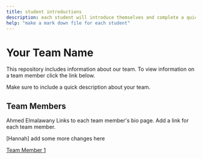 ```yaml
---
title: student introductions
description: each student will introduce themselves and complete a quick bio
help: "make a mark down file for each student"
---
```


# Your Team Name

This repository includes information about our team. To view information on a team member click the link below.

Make sure to include a quick description about your team.

## Team Members


Ahmed Elmalawany
Links to each team member's bio page. Add a link for each team member.



[Hannah] add some more changes here

[Team Member 1](/member1.md)
